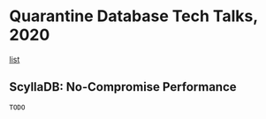# Quarantine Database Tech Talks, 2020

[list](https://db.cs.cmu.edu/seminar2020/)

## ScyllaDB: No-Compromise Performance

`TODO`
